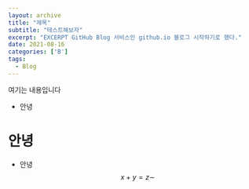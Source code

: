 ```yaml
---
layout: archive
title: "제목"
subtitle: "테스트해보자"
excerpt: "EXCERPT GitHub Blog 서비스인 github.io 블로그 시작하기로 했다."
date: 2021-08-16
categories: ['B']
tags:
  - Blog
---
```

여기는 내용입니다
- 안녕
# 안녕
* 안녕
$$x+y = z \sim$$